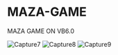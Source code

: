 # MAZA-GAME
MAZA GAME ON VB6.0

![Capture7](https://user-images.githubusercontent.com/46448418/57616696-6ae12a00-759c-11e9-88a7-f04fa2c9342a.JPG)
![Capture8](https://user-images.githubusercontent.com/46448418/57616701-6ddc1a80-759c-11e9-899e-4bdc3367d8fe.JPG)
![Capture9](https://user-images.githubusercontent.com/46448418/57616704-6fa5de00-759c-11e9-9797-354fcd7f5ca2.JPG)
